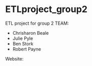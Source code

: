 # ETLproject_group2
ETL project for group 2
TEAM:
- Chrisharon Beale
- Julie Pyle
- Ben Stork
- Robert Payne

Website: 
